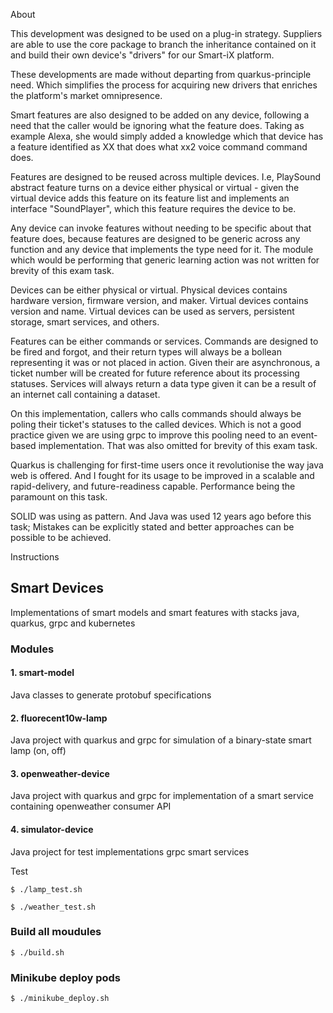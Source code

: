 About

This development was designed to be used on a plug-in strategy. Suppliers are able to use the core package to branch the inheritance contained on it and build their own device's "drivers" for our Smart-iX platform.

These developments are made without departing from quarkus-principle need. Which simplifies the process for acquiring new drivers that enriches the platform's market omnipresence.

Smart features are also designed to be added on any device, following a need that the caller would be ignoring what the feature does. Taking as example Alexa, she would simply added a knowledge which that device has a feature identified as XX that does what xx2 voice command command does.

Features are designed to be reused across multiple devices. I.e, PlaySound abstract feature turns on a device either physical or virtual - given the virtual device adds this feature on its feature list and implements an interface "SoundPlayer", which this feature requires the device to be.

Any device can invoke features without needing to be specific about that feature does, because features are designed to be generic across any function and any device that implements the type need for it. The module which would be performing that generic learning action was not written for brevity of this exam task.

Devices can be either physical or virtual. Physical devices contains hardware version, firmware version, and maker. Virtual devices contains version and name. Virtual devices can be used as servers, persistent storage, smart services, and others.

Features can be either commands or services.
Commands are designed to be fired and forgot, and their return types will always be a bollean representing it was or not placed in action. Given their are asynchronous, a ticket number will be created for future reference about its processing statuses.
Services will always return a data type given it can be a result of an internet call containing a dataset.

On this implementation, callers who calls commands should always be poling their ticket's statuses to the called devices. Which is not a good practice given we are using grpc to improve this pooling need to an event-based implementation. That was also omitted for brevity of this exam task.

Quarkus is challenging for first-time users once it revolutionise the way java web is offered. And I fought for its usage to be improved in a scalable and rapid-delivery, and future-readiness capable. Performance being the paramount on this task.

SOLID was using as pattern. And Java was used 12 years ago before this task; Mistakes can be explicitly stated and better approaches can be possible to be achieved.


Instructions

## Smart Devices
Implementations of smart models and smart features with stacks java, quarkus, grpc and kubernetes

### Modules

#### 1. smart-model
Java classes to generate protobuf specifications

#### 2. fluorecent10w-lamp
Java project with quarkus and grpc for simulation of a binary-state smart lamp (on, off)

#### 3. openweather-device
Java project with quarkus and grpc for implementation of a smart service containing openweather consumer API

#### 4. simulator-device
Java project for test implementations grpc smart services

Test

```shell
$ ./lamp_test.sh

$ ./weather_test.sh
```

### Build all moudules

```shell
$ ./build.sh
```

### Minikube deploy pods

```shell
$ ./minikube_deploy.sh
```


